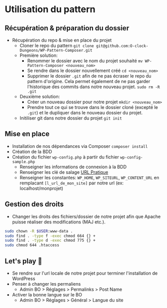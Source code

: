 # Utilisation du pattern

## Récupération & préparation du dossier

- Récupération du repo & mise en place du projet
  - Cloner le repo du pattern `git clone git@github.com:O-clock-Dungeons/WP-Pattern-Composer.git`
  - Première solution:
    - Renommer le dossier avec le nom du projet souhaité `mv WP-Pattern-Composer <nouveau_nom>`
    - Se rendre dans le dossier nouvellement créé `cd <nouveau_nom>`
    - Supprimer le dossier `.git` afin de ne pas écraser le repo du pattern d'origine. Cela permet également de ne pas garder l'historique des commits dans notre nouveau projet. `sudo rm -R .git`
  - Deuxième solution:
    - Créer un nouveau dossier pour notre projet `mkdir <nouveau_nom>`
    - Prendre tout ce qui se trouve dans le dossier cloné (excepté le `.git`) et le dupliquer dans le nouveau dossier du projet.
  - Initiliser git dans notre dossier du projet `git init`

## Mise en place

- Installation de nos dépendances via Composer `composer install`
- Création de la BDD
- Création du fichier `wp-config.php` à partir du fichier `wp-config-sample.php`
  - Renseigner les informations de connexion à la BDD
  - Renseigner les clé de salage [URL Pratique](https://api.wordpress.org/secret-key/1.1/salt/)
  - Renseigner les constantes: `WP_HOME`, `WP_SITEURL`, `WP_CONTENT_URL` en remplacant `[l_url_de_mon_site]` par notre url (ex: localhost/monprojet)

## Gestion des droits

- Changer les droits des fichiers/dossier de notre projet afin que Apache puisse réaliser des modifications (MAJ etc.).
```bash
sudo chown -R $USER:www-data .
sudo find . -type f -exec chmod 664 {} +
sudo find . -type d -exec chmod 775 {} +
sudo chmod 644 .htaccess
```

## Let's play :tada:

- Se rendre sur l'url locale de notre projet pour terminer l'installation de WordPress
- Penser à changer les permaliens
  - Admin BO > Réglages > Permalinks > Post Name
- Activer la bonne langue sur le BO
  - Admin BO > Réglages > Général > Langue du site
